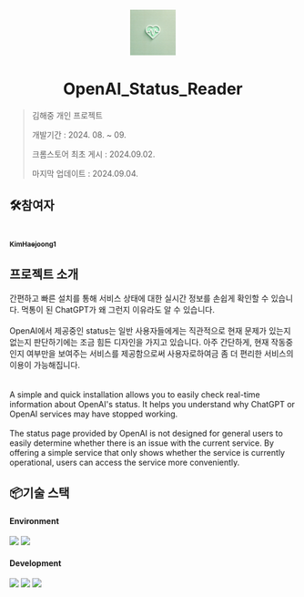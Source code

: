 #

<div align="center">
<img src="images/icon.webp" width="80 alt=""/>
</div>

# <div align="center">OpenAI_Status_Reader</div>

> 김해중 개인 프로젝트
>
> 개발기간 : 2024. 08. ~ 09.
>
> 크롬스토어 최초 게시 : 2024.09.02.
>
> 마지막 업데이트 : 2024.09.04.

## 🛠️참여자

<td align="center">
<a href="https://github.com/KimHaejoong1">
<img src="https://avatars.githubusercontent.com/u/128127416?v=4" width="80" alt=""/>
<br />
<sub><b>KimHaejoong1</b></sub>
</a>
<br />
</td>

## 프로젝트 소개

<div>간편하고 빠른 설치를 통해 서비스 상태에 대한 실시간 정보를 손쉽게 확인할 수 있습니다. 먹통이 된 ChatGPT가 왜 그런지 이유라도 알 수 있습니다.</div>
<br />
<div>OpenAI에서 제공중인 status는 일반 사용자들에게는 직관적으로 현재 문제가 있는지 없는지 판단하기에는 조금 힘든 디자인을 가지고 있습니다. 아주 간단하게, 현재 작동중인지 여부만을 보여주는 서비스를 제공함으로써 사용자로하여금 좀 더 편리한 서비스의 이용이 가능해집니다.</div>
<br />
<br />
<div>A simple and quick installation allows you to easily check real-time information about OpenAI's status. It helps you understand why ChatGPT or OpenAI services may have stopped working.</div>
<br />
<div>The status page provided by OpenAI is not designed for general users to easily determine whether there is an issue with the current service. By offering a simple service that only shows whether the service is currently operational, users can access the service more conveniently.</div>

## 📦기술 스택

#### Environment

<img src="https://img.shields.io/badge/visual_studio_code-007ACC?style=for-the-badge&logo=visualstudiocode&logoColor=white"> <img src="https://img.shields.io/badge/github-181717?style=for-the-badge&logo=github&logoColor=white">

#### Development

<img src="https://img.shields.io/badge/html5-E34F26?style=for-the-badge&logo=html5&logoColor=white"> <img src="https://img.shields.io/badge/javascript-F7DF1E?style=for-the-badge&logo=javascript&logoColor=white"> <img src="https://img.shields.io/badge/css3-1572B6?style=for-the-badge&logo=css3&logoColor=white">
